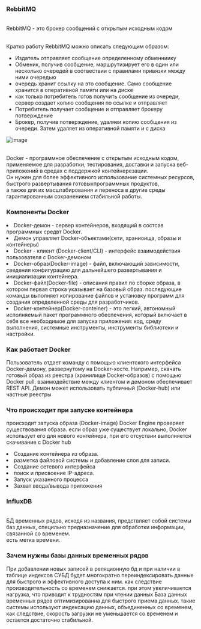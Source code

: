 <h3>RebbitMQ</h3>
<br>RebbitMQ - это брокер сообщений с открытым исходным кодом

<br>Кратко работу RebbitMQ можно описать следующим образом:
<ul>
<li>Издатель отправляет сообщение определенному обменниику 
<li>Обменик, получив сообщение, маршрутизирует его в один или несколько очередей в соотвествии с правилами привязки между ними очередью
<li>очередь хранит ссылку на это сообщение. Само сообщение хранится в оперативной памяти или на диске
<li> как только потребитель готов получить сообщение из очереди, сервер создает копию сообщения по ссылке и отправляет 
<li> Потребитель получает сообщение и отправляет брокеру потверждение 
<li>Брокер, получив потверждение, удаляеи копию сообщения из очереди. Затем удаляет из оперативной памяти и с диска
</ul>

![image](https://user-images.githubusercontent.com/90246832/154922886-8cbc92fe-86b9-4643-9d83-8da5709652e9.png)

<br>Docker - программное обеспечение с открытым исходным кодом, применяемое для разработки, тестирования, доставки и запуска веб-приложений в средах с поддержкой контейнерезации.
<br>Он нужен для более эффективного использование системных ресурсов, быстрого развертывания готовыхпрограммных продуктов, 
<br>а также для их масштабирования и переноса в другие среды гарантированным сохранением стабильной работы.

<h3>Компоненты Docker</h3>
<li>Docker-демон - сервер контейнеров, входящий в состсав программных средвт Docker.
    
<li>Демон управляет Docker-объектами(сети, храниоища, образы и контейнеры)

<li>Docker - клиент (Docker-client/CLI) - интерфейс взаимодействия пользователя с Docker-демоном 

<li>Docker-образ(Docker-image) - файл, включающий зависимости, сведения конфигурацию для дальнейшего развертывания и инициализации контейнера.

<li>Docker-файл(Docker-file) - описания правил по сборке образа, в котором первая строка указывает на базовый образ. последующие команды выполняет копирование файлов и установку программ для создания определенной среды для разработчиков.

<li>Docker-контейнер(Docker-conteiner) - это легкий, автономный исполняемый пакет программного обеспечения, который включает в себя все необходимое для запуска приложения: код, среду выполнения, системные инструменты, инструменты библиотеки и настройки.

<h3>Как работает Docker</h3>
Пользователь отдает команду с помощью клиентского интерфейса Docker-демону, развернутому на Docker-хосте. Например, скачать готовый образ из реестра (хранилище Docker-образов) с помощью Docker pull. взаимодействие между клиентом и демоном обеспечивает REST API. 
Демон может использовать публичный (Docker-hub) или частные реестры

<h3>Что происходит при запуске контейнера</h3>
    
происходит запуска образа (Docker-image)
Docker Engine проверяет существования образа. если образ уже существует локально, Docker использует его для нового контейнера, при его отсуствии выполняется скачивание c Docker hub
    
<li>Создание контейнера из образа.
<li>разметка файловой системы и добавление слоя для записи.
<li>Создание сетевого интерфейса 
<li>поиск и присвоение IP-адреса.
<li>Запуск указанного процесса
<li> Захват ввода/вывода приложения 
    
<h3>InfluxDB</h3>
    
<br>БД временных рядов, исходя из названия, предствляет собой системы баз данных, специльно предназначение для обработки информации, связанной со временем.
<br>есть метка времени.
    
<h3>Зачем нужны базы данных временных рядов</h3>
При добавлении новых записей в реляционную бд и при наличии в таблице индексов СУБД будет многократно переиндексировать данные для быстрого и эффективного доступа к ним. как следствие
производительность со временем снижается.
при этом увеличивается нагрузка, что приводит к трудностям при чтении данных
База данных временных рядов оптимизированна для быстрого приема данных. 
такие системы используют индексацию данных, объединенных со временем, как следствие, скорость загрузки не уменьшается со временем и остается достаточно стабильной.

